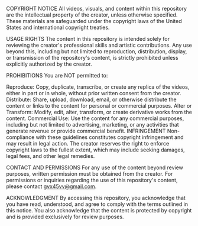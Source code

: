 COPYRIGHT NOTICE
All videos, visuals, and content within this repository are the intellectual property of the creator, unless otherwise specified. These materials are safeguarded under the copyright laws of the United States and international copyright treaties.

USAGE RIGHTS
The content in this repository is intended solely for reviewing the creator's professional skills and artistic contributions. Any use beyond this, including but not limited to reproduction, distribution, display, or transmission of the repository's content, is strictly prohibited unless explicitly authorized by the creator.

PROHIBITIONS
You are NOT permitted to:

Reproduce: Copy, duplicate, transcribe, or create any replica of the videos, either in part or in whole, without prior written consent from the creator.
Distribute: Share, upload, download, email, or otherwise distribute the content or links to the content for personal or commercial purposes.
Alter or Transform: Modify, edit, alter, transform, or create derivative works from the content.
Commercial Use: Use the content for any commercial purposes, including but not limited to advertising, marketing, or any activities that generate revenue or provide commercial benefit.
INFRINGEMENT
Non-compliance with these guidelines constitutes copyright infringement and may result in legal action. The creator reserves the right to enforce copyright laws to the fullest extent, which may include seeking damages, legal fees, and other legal remedies.

CONTACT AND PERMISSIONS
For any use of the content beyond review purposes, written permission must be obtained from the creator. For permissions or inquiries regarding the use of this repository's content, please contact gvx45vv@gmail.com.

ACKNOWLEDGMENT
By accessing this repository, you acknowledge that you have read, understood, and agree to comply with the terms outlined in this notice. You also acknowledge that the content is protected by copyright and is provided exclusively for review purposes.

